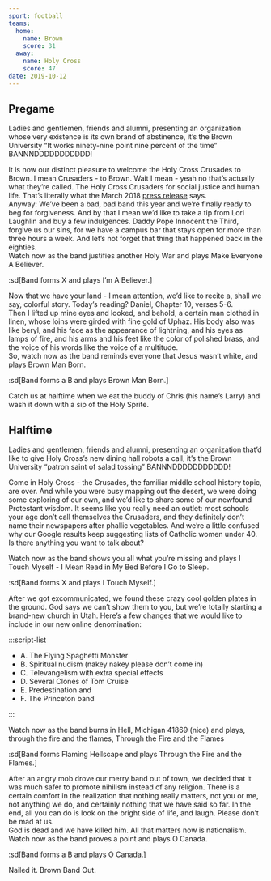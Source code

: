 ```yaml
---
sport: football
teams:
  home:
    name: Brown
    score: 31
  away:
    name: Holy Cross
    score: 47
date: 2019-10-12
---
```


## Pregame

Ladies and gentlemen, friends and alumni, presenting an organization whose very existence is its own brand of abstinence, it’s the Brown University “It works ninety-nine point nine percent of the time” BANNNDDDDDDDDDDD!

It is now our distinct pleasure to welcome the Holy Cross Crusades to Brown. I mean Crusaders - to Brown. Wait I mean - yeah no that’s actually what they’re called. The Holy Cross Crusaders for social justice and human life. That’s literally what the March 2018 [press release](https://www.holycross.edu/crusader-moniker-and-mascot/update-crusader-imagery) says.\
Anyway: We’ve been a bad, bad band this year and we’re finally ready to beg for forgiveness. And by that I mean we’d like to take a tip from Lori Laughlin and buy a few indulgences. Daddy Pope Innocent the Third, forgive us our sins, for we have a campus bar that stays open for more than three hours a week. And let’s not forget that thing that happened back in the eighties.\
Watch now as the band justifies another Holy War and plays Make Everyone A Believer.

:sd[Band forms X and plays I’m A Believer.]

Now that we have your land - I mean attention, we’d like to recite a, shall we say, colorful story. Today’s reading? Daniel, Chapter 10, verses 5-6.\
Then I lifted up mine eyes and looked, and behold, a certain man clothed in linen, whose loins were girded with fine gold of Uphaz. His body also was like beryl, and his face as the appearance of lightning, and his eyes as lamps of fire, and his arms and his feet like the color of polished brass, and the voice of his words like the voice of a multitude.\
So, watch now as the band reminds everyone that Jesus wasn’t white, and plays Brown Man Born.

:sd[Band forms a B and plays Brown Man Born.]

Catch us at halftime when we eat the buddy of Chris (his name’s Larry) and wash it down with a sip of the Holy Sprite.

## Halftime

Ladies and gentlemen, friends and alumni, presenting an organization that’d like to give Holy Cross’s new dining hall robots a call, it’s the Brown University “patron saint of salad tossing” BANNNDDDDDDDDDDD!

Come in Holy Cross - the Crusades, the familiar middle school history topic, are over. And while you were busy mapping out the desert, we were doing some exploring of our own, and we’d like to share some of our newfound Protestant wisdom. It seems like you really need an outlet: most schools your age don’t call themselves the Crusaders, and they definitely don’t name their newspapers after phallic vegetables. And we’re a little confused why our Google results keep suggesting lists of Catholic women under 40. Is there anything you want to talk about?

Watch now as the band shows you all what you’re missing and plays I Touch Myself - I Mean Read in My Bed Before I Go to Sleep.

:sd[Band forms X and plays I Touch Myself.]

After we got excommunicated, we found these crazy cool golden plates in the ground. God says we can’t show them to you, but we’re totally starting a brand-new church in Utah. Here’s a few changes that we would like to include in our new online denomination:

:::script-list

- A. The Flying Spaghetti Monster
- B. Spiritual nudism (nakey nakey please don’t come in)
- C. Televangelism with extra special effects
- D. Several Clones of Tom Cruise
- E. Predestination and
- F. The Princeton band

:::

Watch now as the band burns in Hell, Michigan 41869 (nice) and plays, through the fire and the flames, Through the Fire and the Flames

:sd[Band forms Flaming Hellscape and plays Through the Fire and the Flames.]

After an angry mob drove our merry band out of town, we decided that it was much safer to promote nihilism instead of any religion. There is a certain comfort in the realization that nothing really matters, not you or me, not anything we do, and certainly nothing that we have said so far. In the end, all you can do is look on the bright side of life, and laugh. Please don’t be mad at us.\
God is dead and we have killed him. All that matters now is nationalism. Watch now as the band proves a point and plays O Canada.

:sd[Band forms a B and plays O Canada.]

Nailed it. Brown Band Out.
